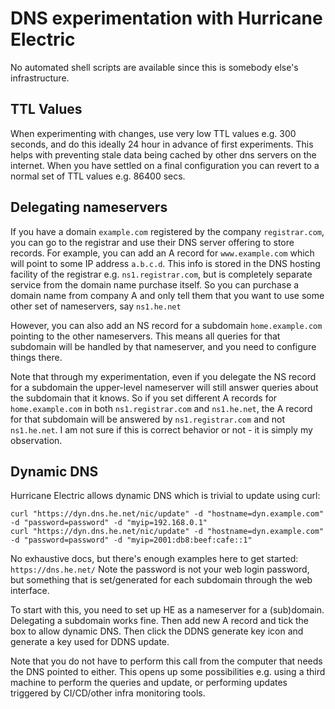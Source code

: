 # DNS experimentation with Hurricane Electric

No automated shell scripts are available since this is somebody else's infrastructure.

## TTL Values
When experimenting with changes, use very low TTL values e.g. 300 seconds,
and do this ideally 24 hour in advance of first experiments.
This helps with preventing stale data being cached by other dns servers on the internet.
When you have settled on a final configuration you can revert to a normal set of TTL values e.g. 86400 secs.

## Delegating nameservers

If you have a domain `example.com` registered by the company `registrar.com`,
you can go to the registrar and use their DNS server offering to store records.
For example, you can add an A record for `www.example.com` which will point to some IP address `a.b.c.d`.
This info is stored in the DNS hosting facility of the registrar e.g. `ns1.registrar.com`,
but is completely separate service from the domain name purchase itself.
So you can purchase a domain name from company A and only tell them that
you want to use some other set of nameservers, say `ns1.he.net`

However, you can also add an NS record for a subdomain `home.example.com` pointing to the other nameservers.
This means all queries for that subdomain will be handled by that nameserver, and you need to configure things there.

Note that through my experimentation, even if you delegate the NS record for a subdomain
the upper-level nameserver will still answer queries about the subdomain that it knows.
So if you set different A records for `home.example.com` in both `ns1.registrar.com` and `ns1.he.net`,
the A record for that subdomain will be answered by `ns1.registrar.com` and not `ns1.he.net`.
I am not sure if this is correct behavior or not - it is simply my observation.

## Dynamic DNS

Hurricane Electric allows dynamic DNS which is trivial to update using curl:

```
curl "https://dyn.dns.he.net/nic/update" -d "hostname=dyn.example.com" -d "password=password" -d "myip=192.168.0.1"
curl "https://dyn.dns.he.net/nic/update" -d "hostname=dyn.example.com" -d "password=password" -d "myip=2001:db8:beef:cafe::1"
```

No exhaustive docs, but there's enough examples here to get started: `https://dns.he.net/`
Note the password is not your web login password, but something that is set/generated for each subdomain through the web interface.

To start with this, you need to set up HE as a nameserver for a (sub)domain. Delegating a subdomain works fine.
Then add new A record and tick the box to allow dynamic DNS. Then click the DDNS generate key icon and generate a key used for DDNS update.

Note that you do not have to perform this call from the computer that needs the DNS pointed to either.
This opens up some possibilities e.g. using a third machine to perform the queries and update,
or performing updates triggered by CI/CD/other infra monitoring tools.
